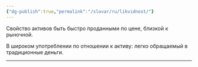 ```yaml
---
{"dg-publish":true,"permalink":"/slovar/ru/likvidnost/"}
---
```



Свойство активов быть быстро проданными по цене, близкой к рыночной.

В широком употреблении по отношении к активу: легко обращаемый в традиционные деньги.

---
